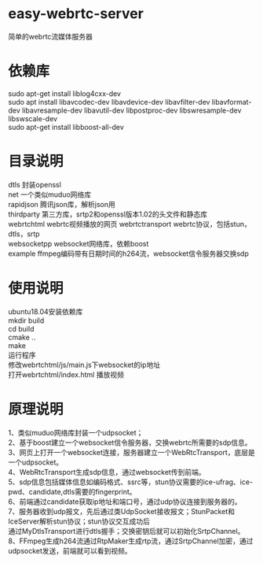 # easy-webrtc-server
简单的webrtc流媒体服务器
# 依赖库
sudo apt-get install liblog4cxx-dev  
sudo apt install libavcodec-dev libavdevice-dev libavfilter-dev libavformat-dev libavresample-dev libavutil-dev libpostproc-dev   libswresample-dev libswscale-dev  
sudo apt-get install libboost-all-dev  

# 目录说明
dtls 封装openssl  
net  一个类似muduo网络库  
rapidjson 腾讯json库，解析json用  
thirdparty 第三方库，srtp2和openssl版本1.02的头文件和静态库  
webrtchtml webrtc视频播放的网页 
webrtctransport webrtc协议，包括stun，dtls，srtp  
websocketpp websocket网络库，依赖boost  
example ffmpeg编码带有日期时间的h264流，websocket信令服务器交换sdp  

# 使用说明
ubuntu18.04安装依赖库  
mkdir build  
cd build   
cmake ..  
make  
运行程序   
修改webrtchtml/js/main.js下websocket的ip地址   
打开webrtchtml/index.html 播放视频   

# 原理说明
1、类似muduo网络库封装一个udpsocket；  
2、基于boost建立一个websocket信令服务器，交换webrtc所需要的sdp信息。  
3、网页上打开一个websocket连接，服务器建立一个WebRtcTransport，底层是一个udpsocket。  
4、WebRtcTransport生成sdp信息，通过websocket传到前端。    
5、sdp信息包括媒体信息如编码格式、ssrc等，stun协议需要的ice-ufrag、ice-pwd、candidate,dtls需要的fingerprint。  
6、前端通过candidate获取ip地址和端口号，通过udp协议连接到服务器的。  
7、服务器收到udp报文，先后通过类UdpSocket接收报文；StunPacket和IceServer解析stun协议；stun协议交互成功后  
通过MyDtlsTransport进行dtls握手；交换密钥后就可以初始化SrtpChannel。  
8、FFmpeg生成h264流通过RtpMaker生成rtp流，通过SrtpChannel加密，通过udpsocket发送，前端就可以看到视频。  
